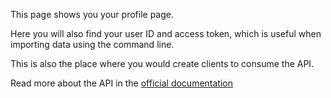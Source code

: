 This page shows you your profile page.

Here you will also find your user ID and access token, which is useful when importing data using the command line.

This is also the place where you would create clients to consume the API.

Read more about the API in the [official documentation](https://firefly-iii.readthedocs.io/en/latest/api/start.html)
